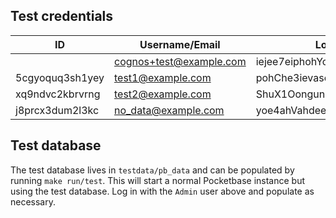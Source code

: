 ## Test credentials

| ID              | Username/Email          | Login Password                   | Vault Password                   | Role  | Verified |
| --------------- | ----------------------- | -------------------------------- | -------------------------------- | ----- | -------- |
|                 | cognos+test@example.com | iejee7eiphohYoiph1Ooqu8ongoh3ieM | _n/a_                            | Admin | ✅       |
| 5cgyoquq3sh1yey | test1@example.com       | pohChe3ievase3er0iez9aighaici3ve | Eegev5eiyahjohghaingahtho8uxu3oh | User  | ✅       |
| xq9ndvc2kbrvrng | test2@example.com       | ShuX1Oongungaenoh9be8Mahwi5xuquo | nei1yeequis0ooTh5ohthaevo5gaiquo | User  | ✅       |
| j8prcx3dum2l3kc | no_data@example.com     | yoe4ahVahdeeS3Ei0foh1hie9ji0eequ | vee1och7bah7so0xee7phooquai6Ohse | User  | ✅       |

## Test database

The test database lives in `testdata/pb_data` and can be populated by running `make run/test`. This will start a normal Pocketbase instance but using the test database. Log in with the `Admin` user above and populate as necessary.
